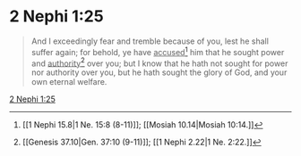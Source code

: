 # 2 Nephi 1:25

> And I exceedingly fear and tremble because of you, lest he shall suffer again; for behold, ye have <u>accused</u>[^a] him that he sought power and <u>authority</u>[^b] over you; but I know that he hath not sought for power nor authority over you, but he hath sought the glory of God, and your own eternal welfare.

[2 Nephi 1:25](https://www.churchofjesuschrist.org/study/scriptures/bofm/2-ne/1?lang=eng&id=p25#p25)


[^a]: [[1 Nephi 15.8|1 Ne. 15:8 (8-11)]]; [[Mosiah 10.14|Mosiah 10:14.]]
[^b]: [[Genesis 37.10|Gen. 37:10 (9-11)]]; [[1 Nephi 2.22|1 Ne. 2:22.]]
